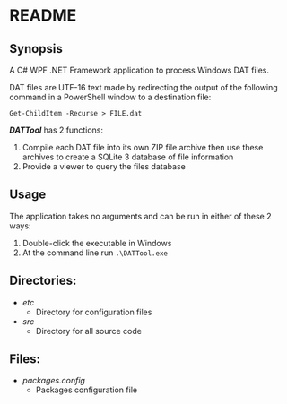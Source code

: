 # README

## Synopsis

A C# WPF .NET Framework application to process Windows DAT files.

DAT files are UTF-16 text made by redirecting the output of the following
command in a PowerShell window to a destination file:

```Get-ChildItem -Recurse > FILE.dat```

***DATTool*** has 2 functions:

1. Compile each DAT file into its own ZIP file archive then use these archives
   to create a SQLite 3 database of file information
2. Provide a viewer to query the files database

## Usage

The application takes no arguments and can be run in either of these 2 ways:

1. Double-click the executable in Windows
2. At the command line run ```.\DATTool.exe```

## Directories:
- *etc*
  - Directory for configuration files
- *src*
  - Directory for all source code

## Files:
- *packages.config*
  - Packages configuration file
